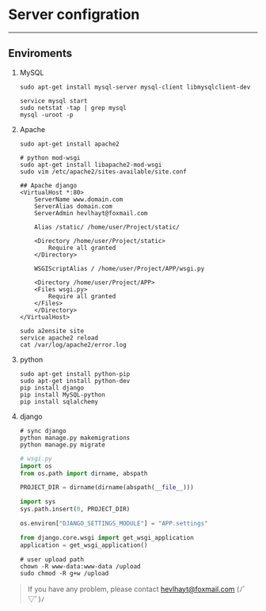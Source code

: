 # Server configration

***

## Enviroments

1. MySQL
    ```
    sudo apt-get install mysql-server mysql-client libmysqlclient-dev
    
    service mysql start
    sudo netstat -tap | grep mysql
    mysql -uroot -p
    ```
2. Apache
    ```
    sudo apt-get install apache2
    
    # python mod-wsgi
    sudo apt-get install libapache2-mod-wsgi
    sudo vim /etc/apache2/sites-available/site.conf
    ```
    ```apacheconf
    ## Apache django
    <VirtualHost *:80>
        ServerName www.domain.com
        ServerAlias domain.com
        ServerAdmin hevlhayt@foxmail.com
    
        Alias /static/ /home/user/Project/static/
    
        <Directory /home/user/Project/static>
            Require all granted
        </Directory>
    
        WSGIScriptAlias / /home/user/Project/APP/wsgi.py
    
        <Directory /home/user/Project/APP>
        <Files wsgi.py>
            Require all granted
        </Files>
        </Directory>
    </VirtualHost>
    ```
    ```
    sudo a2ensite site
    service apache2 reload
    cat /var/log/apache2/error.log
    ```
3. python
    ```
    sudo apt-get install python-pip
    sudo apt-get install python-dev
    pip install django
    pip install MySQL-python
    pip install sqlalchemy
    ```
    
4. django
    ```
    # sync django
    python manage.py makemigrations
    python manage.py migrate
    ```
    ``` python
    # wsgi.py
    import os
    from os.path import dirname, abspath
    
    PROJECT_DIR = dirname(dirname(abspath(__file__)))
    
    import sys
    sys.path.insert(0, PROJECT_DIR)
    
    os.environ["DJANGO_SETTINGS_MODULE"] = "APP.settings"
    
    from django.core.wsgi import get_wsgi_application
    application = get_wsgi_application()
    ```
    
    ```
    # user upload path
    chown -R www-data:www-data /upload
    sudo chmod -R g+w /upload
    ```
    
> If you have any problem, please contact hevlhayt@foxmail.com (ﾉﾟ▽ﾟ)ﾉ